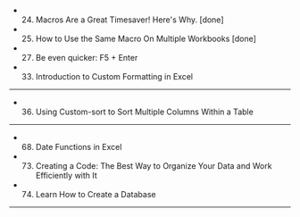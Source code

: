 - 24. Macros Are a Great Timesaver! Here's Why. [done]
- 25. How to Use the Same Macro On Multiple Workbooks [done]
- 27. Be even quicker: F5 + Enter
- 33. Introduction to Custom Formatting in Excel
-----
- 36. Using Custom-sort to Sort Multiple Columns Within a Table
-----
- 68. Date Functions in Excel
- 73. Creating a Code: The Best Way to Organize Your Data and Work Efficiently with It
- 74. Learn How to Create a Database
------
